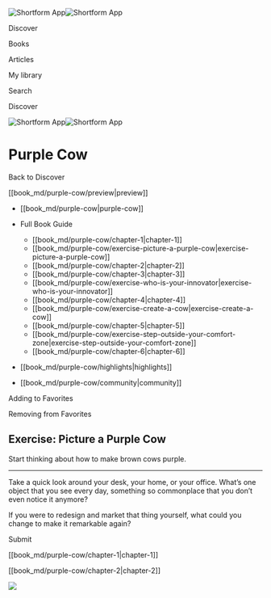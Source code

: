 ![Shortform App](/img/logo.36a2399e.svg)![Shortform App](/img/logo-dark.70c1b072.svg)

Discover

Books

Articles

My library

Search

Discover

![Shortform App](/img/logo.36a2399e.svg)![Shortform App](/img/logo-dark.70c1b072.svg)

# Purple Cow

Back to Discover

[[book_md/purple-cow/preview|preview]]

  * [[book_md/purple-cow|purple-cow]]
  * Full Book Guide

    * [[book_md/purple-cow/chapter-1|chapter-1]]
    * [[book_md/purple-cow/exercise-picture-a-purple-cow|exercise-picture-a-purple-cow]]
    * [[book_md/purple-cow/chapter-2|chapter-2]]
    * [[book_md/purple-cow/chapter-3|chapter-3]]
    * [[book_md/purple-cow/exercise-who-is-your-innovator|exercise-who-is-your-innovator]]
    * [[book_md/purple-cow/chapter-4|chapter-4]]
    * [[book_md/purple-cow/exercise-create-a-cow|exercise-create-a-cow]]
    * [[book_md/purple-cow/chapter-5|chapter-5]]
    * [[book_md/purple-cow/exercise-step-outside-your-comfort-zone|exercise-step-outside-your-comfort-zone]]
    * [[book_md/purple-cow/chapter-6|chapter-6]]
  * [[book_md/purple-cow/highlights|highlights]]
  * [[book_md/purple-cow/community|community]]



Adding to Favorites 

Removing from Favorites 

## Exercise: Picture a Purple Cow

Start thinking about how to make brown cows purple.

* * *

Take a quick look around your desk, your home, or your office. What’s one object that you see every day, something so commonplace that you don’t even notice it anymore?

If you were to redesign and market that thing yourself, what could you change to make it remarkable again?

Submit 

[[book_md/purple-cow/chapter-1|chapter-1]]

[[book_md/purple-cow/chapter-2|chapter-2]]

![](https://bat.bing.com/action/0?ti=56018282&Ver=2&mid=84255673-1a7c-4670-a84b-5074e973579d&sid=f30c5e70639211ee87d33f0876d93783&vid=f30c9700639211eeb3a75d830392c94f&vids=0&msclkid=N&pi=0&lg=en-US&sw=800&sh=600&sc=24&nwd=1&tl=Shortform%20%7C%20Purple%20Cow&p=https%3A%2F%2Fwww.shortform.com%2Fapp%2Fbook%2Fpurple-cow%2Fexercise-picture-a-purple-cow&r=&lt=624&evt=pageLoad&sv=1&rn=255222)
